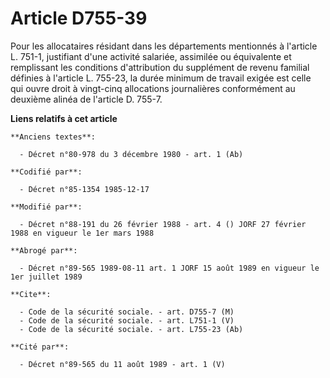 # Article D755-39

Pour les allocataires résidant dans les départements mentionnés à l'article L. 751-1, justifiant d'une activité salariée,
assimilée ou équivalente et remplissant les conditions d'attribution du supplément de revenu familial définies à l'article L.
755-23, la durée minimum de travail exigée est celle qui ouvre droit à vingt-cinq allocations journalières conformément au
deuxième alinéa de l'article D. 755-7.

**Liens relatifs à cet article**

	**Anciens textes**:

	  - Décret n°80-978 du 3 décembre 1980 - art. 1 (Ab)

	**Codifié par**:

	  - Décret n°85-1354 1985-12-17

	**Modifié par**:

	  - Décret n°88-191 du 26 février 1988 - art. 4 () JORF 27 février 1988 en vigueur le 1er mars 1988

	**Abrogé par**:

	  - Décret n°89-565 1989-08-11 art. 1 JORF 15 août 1989 en vigueur le 1er juillet 1989

	**Cite**:

	  - Code de la sécurité sociale. - art. D755-7 (M)
	  - Code de la sécurité sociale. - art. L751-1 (V)
	  - Code de la sécurité sociale. - art. L755-23 (Ab)

	**Cité par**:

	  - Décret n°89-565 du 11 août 1989 - art. 1 (V)
